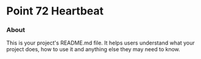 Point 72 Heartbeat
========

### About

This is your project's README.md file. It helps users understand what your
project does, how to use it and anything else they may need to know.